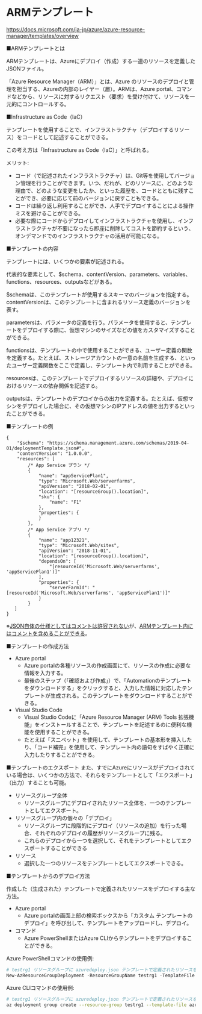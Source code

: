 # ARMテンプレート


https://docs.microsoft.com/ja-jp/azure/azure-resource-manager/templates/overview

■ARMテンプレートとは

ARMテンプレートは、Azureにデプロイ（作成）する一連のリソースを定義したJSONファイル。

「Azure Resource Manager（ARM）」とは、Azure のリソースのデプロイと管理を担当する、Azureの内部のレイヤー（層）。ARMは、Azure portal、コマンドなどから、リソースに対するリクエスト（要求）を受け付けて、リソースを一元的にコントロールする。

■Infrastructure as Code（IaC）

テンプレートを使用することで、インフラストラクチャ（デプロイするリソース）をコードとして記述することができる。

この考え方は「Infrastructure as Code（IaC）」と呼ばれる。


メリット:
- コード（で記述されたインフラストラクチャ）は、Git等を使用してバージョン管理を行うことができます。いつ、だれが、どのリソースに、どのような理由で、どのような変更をしたか、といった履歴を、コードとともに残すことができ、必要に応じて前のバージョンに戻すこともできる。
- コードは繰り返し利用することができ、人手でデプロイすることによる操作ミスを避けることができる。
- 必要な際にコードからデプロイしてインフラストラクチャを使用し、インフラストラクチャが不要になったら即座に削除してコストを節約するという、オンデマンドでのインフラストラクチャの活用が可能になる。

■テンプレートの内容

テンプレートには、いくつかの要素が記述される。

代表的な要素として、$schema、contentVersion、parameters、variables、functions、resources、outputsなどがある。

$schemaは、このテンプレートが使用するスキーマのバージョンを指定する。contentVersionは、このテンプレートに含まれるリソース定義のバージョンを表す。

parametersは、パラメータの定義を行う。パラメータを使用すると、テンプレートをデプロイする際に、仮想マシンのサイズなどの値をカスタマイズすることができる。

functionsは、テンプレートの中で使用することができる、ユーザー定義の関数を定義する。たとえば、ストレージアカウントの一意の名前を生成する、といったユーザー定義関数をここで定義し、テンプレート内で利用することができる。

resourcesは、このテンプレートでデプロイするリソースの詳細や、デプロイにおけるリソースの依存関係を記述する。

outputsは、テンプレートのデプロイからの出力を定義する。たとえば、仮想マシンをデプロイした場合に、その仮想マシンのIPアドレスの値を出力するといったことができる。


■テンプレートの例
```
{
    "$schema": "https://schema.management.azure.com/schemas/2019-04-01/deploymentTemplate.json#",
    "contentVersion": "1.0.0.0",
    "resources": [
        /* App Service プラン */
        {
            "name": "appServicePlan1",
            "type": "Microsoft.Web/serverfarms",
            "apiVersion": "2018-02-01",
            "location": "[resourceGroup().location]",
            "sku": {
                "name": "F1"
            },
            "properties": {
            }
        },
        /* App Service アプリ */
        {
            "name": "app12321",
            "type": "Microsoft.Web/sites",
            "apiVersion": "2018-11-01",
            "location": "[resourceGroup().location]",
            "dependsOn": [
                "[resourceId('Microsoft.Web/serverfarms', 'appServicePlan1')]"
            ],
            "properties": {
                "serverFarmId": "[resourceId('Microsoft.Web/serverfarms', 'appServicePlan1')]"
            }
        }
   ]
}
```

※[JSON自体の仕様としてはコメントは許容されない](https://www.google.com/search?q=JSON+%E3%82%B3%E3%83%A1%E3%83%B3%E3%83%88+%E4%BB%95%E6%A7%98)が、[ARMテンプレート内にはコメントを含めることができる](https://docs.microsoft.com/ja-jp/azure/azure-resource-manager/templates/syntax#comments-and-metadata)。

■テンプレートの作成方法

- Azure portal
  - Azure portalの各種リソースの作成画面にて、リソースの作成に必要な情報を入力する。
  - 最後のステップ（「確認および作成」）で、「Automationのテンプレートをダウンロードする」をクリックすると、入力した情報に対応したテンプレートが生成される。このテンプレートをダウンロードすることができる。
- Visual Studio Code
  - Visual Studio Codeに「Azure Resource Manager (ARM) Tools 拡張機能」をインストールすることで、テンプレートを記述するのに便利な機能を使用することができる。
  - たとえば「スニペット」を使用して、テンプレートの基本形を挿入したり、「コード補完」を使用して、テンプレート内の語句をすばやく正確に入力したりすることができる。


■テンプレートのエクスポート
また、すでにAzureにリソースがデプロイされている場合は、いくつかの方法で、それらをテンプレートとして「エクスポート」（出力）することも可能。

- リソースグループ全体
  - リソースグループにデプロイされたリソース全体を、一つのテンプレートとしてエクスポート。
- リソースグループ内の個々の「デプロイ」
  - リソースグループに段階的にデプロイ（リソースの追加）を行った場合、それぞれのデプロイの履歴がリソースグループに残る。
  - これらのデプロイから一つを選択して、それをテンプレートとしてエクスポートすることができる
- リソース
  - 選択した一つのリソースをテンプレートとしてエクスポートできる。

■テンプレートからのデプロイ方法

作成した（生成された）テンプレートで定義されたリソースをデプロイする主な方法。

- Azure portal
  - Azure portalの画面上部の検索ボックスから「カスタム テンプレートのデプロイ」を呼び出して、テンプレートをアップロードし、デプロイ。
- コマンド
  - Azure PowerShellまたはAzure CLIからテンプレートをデプロイすることができる。

Azure PowerShellコマンドの使用例:

```powershell
# testrg1 リソースグループに azuredeploy.json テンプレートで定義されたリソースをデプロイする
New-AzResourceGroupDeployment -ResourceGroupName testrg1 -TemplateFile azuredeploy.json
```

Azure CLIコマンドの使用例:

```bash
# testrg1 リソースグループに azuredeploy.json テンプレートで定義されたリソースをデプロイする
az deployment group create --resource-group testrg1 --template-file azuredeploy.json
```
